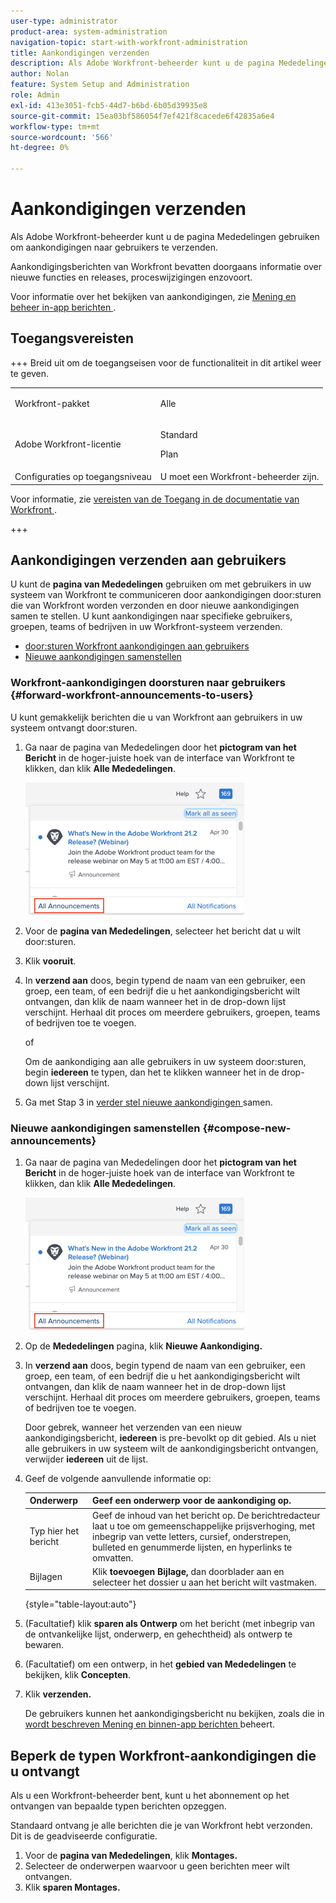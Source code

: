 ```yaml
---
user-type: administrator
product-area: system-administration
navigation-topic: start-with-workfront-administration
title: Aankondigingen verzenden
description: Als Adobe Workfront-beheerder kunt u de pagina Mededelingen gebruiken om aankondigingen naar gebruikers te verzenden.
author: Nolan
feature: System Setup and Administration
role: Admin
exl-id: 413e3051-fcb5-44d7-b6bd-6b05d39935e8
source-git-commit: 15ea03bf586054f7ef421f8cacede6f42835a6e4
workflow-type: tm+mt
source-wordcount: '566'
ht-degree: 0%

---
```


# Aankondigingen verzenden

Als Adobe Workfront-beheerder kunt u de pagina Mededelingen gebruiken om aankondigingen naar gebruikers te verzenden.

Aankondigingsberichten van Workfront bevatten doorgaans informatie over nieuwe functies en releases, proceswijzigingen enzovoort.

Voor informatie over het bekijken van aankondigingen, zie [ Mening en beheer in-app berichten ](../../workfront-basics/using-notifications/view-and-manage-in-app-notifications.md).

## Toegangsvereisten

+++ Breid uit om de toegangseisen voor de functionaliteit in dit artikel weer te geven.

<table style="table-layout:auto"> 
 <col> 
 <col> 
 <tbody> 
  <tr> 
   <td role="rowheader">Workfront-pakket</td> 
   <td><p>Alle</p></td> 
  </tr> 
  <tr> 
   <td role="rowheader">Adobe Workfront-licentie</td> 
   <td><p>Standard</p> <p>Plan</p></td> 
  </tr> 
  <tr> 
   <td role="rowheader">Configuraties op toegangsniveau</td> 
   <td>U moet een Workfront-beheerder zijn. </td> 
  </tr> 
 </tbody> 
</table>

Voor informatie, zie [ vereisten van de Toegang in de documentatie van Workfront ](/help/quicksilver/administration-and-setup/add-users/access-levels-and-object-permissions/access-level-requirements-in-documentation.md).

+++

## Aankondigingen verzenden aan gebruikers

U kunt de **pagina van Mededelingen** gebruiken om met gebruikers in uw systeem van Workfront te communiceren door aankondigingen door:sturen die van Workfront worden verzonden en door nieuwe aankondigingen samen te stellen. U kunt aankondigingen naar specifieke gebruikers, groepen, teams of bedrijven in uw Workfront-systeem verzenden.

* [ door:sturen Workfront aankondigingen aan gebruikers ](#forward-workfront-announcements-to-users)
* [Nieuwe aankondigingen samenstellen](#compose-new-announcements)

### Workfront-aankondigingen doorsturen naar gebruikers {#forward-workfront-announcements-to-users}

U kunt gemakkelijk berichten die u van Workfront aan gebruikers in uw systeem ontvangt door:sturen.

1. Ga naar de pagina van Mededelingen door het **pictogram van het Bericht** in de hoger-juiste hoek van de interface van Workfront te klikken, dan klik **Alle Mededelingen**.

   ![ Alle aankondigingen ](assets/announcement-access-350x212.png)

1. Voor de **pagina van Mededelingen**, selecteer het bericht dat u wilt door:sturen.
1. Klik **vooruit**.
1. In **verzend aan** doos, begin typend de naam van een gebruiker, een groep, een team, of een bedrijf die u het aankondigingsbericht wilt ontvangen, dan klik de naam wanneer het in de drop-down lijst verschijnt. Herhaal dit proces om meerdere gebruikers, groepen, teams of bedrijven toe te voegen.

   of

   Om de aankondiging aan alle gebruikers in uw systeem door:sturen, begin **iedereen** te typen, dan het te klikken wanneer het in de drop-down lijst verschijnt.

1. Ga met Stap 3 in [ verder stel nieuwe aankondigingen ](#compose-new-announcements) samen.

### Nieuwe aankondigingen samenstellen {#compose-new-announcements}

1. Ga naar de pagina van Mededelingen door het **pictogram van het Bericht** in de hoger-juiste hoek van de interface van Workfront te klikken, dan klik **Alle Mededelingen**.

   ![ Alle aankondigingen ](assets/announcement-access-350x212.png)

1. Op de **Mededelingen** pagina, klik **Nieuwe Aankondiging.**

1. In **verzend aan** doos, begin typend de naam van een gebruiker, een groep, een team, of een bedrijf die u het aankondigingsbericht wilt ontvangen, dan klik de naam wanneer het in de drop-down lijst verschijnt. Herhaal dit proces om meerdere gebruikers, groepen, teams of bedrijven toe te voegen.

   Door gebrek, wanneer het verzenden van een nieuw aankondigingsbericht, **iedereen** is pre-bevolkt op dit gebied. Als u niet alle gebruikers in uw systeem wilt de aankondigingsbericht ontvangen, verwijder **iedereen** uit de lijst.

1. Geef de volgende aanvullende informatie op:

   | Onderwerp | Geef een onderwerp voor de aankondiging op. |
   |---|---|
   | Typ hier het bericht | Geef de inhoud van het bericht op. De berichtredacteur laat u toe om gemeenschappelijke prijsverhoging, met inbegrip van vette letters, cursief, onderstrepen, bulleted en genummerde lijsten, en hyperlinks te omvatten. |
   | Bijlagen | Klik **toevoegen Bijlage,** dan doorblader aan en selecteer het dossier u aan het bericht wilt vastmaken. |

   {style="table-layout:auto"}

1. (Facultatief) klik **sparen als Ontwerp** om het bericht (met inbegrip van de ontvankelijke lijst, onderwerp, en gehechtheid) als ontwerp te bewaren.

1. (Facultatief) om een ontwerp, in het **gebied van Mededelingen** te bekijken, klik **Concepten**.

1. Klik **verzenden.**

   De gebruikers kunnen het aankondigingsbericht nu bekijken, zoals die in [ wordt beschreven Mening en binnen-app berichten ](../../workfront-basics/using-notifications/view-and-manage-in-app-notifications.md) beheert.

## Beperk de typen Workfront-aankondigingen die u ontvangt

Als u een Workfront-beheerder bent, kunt u het abonnement op het ontvangen van bepaalde typen berichten opzeggen.

Standaard ontvang je alle berichten die je van Workfront hebt verzonden. Dit is de geadviseerde configuratie.

1. Voor de **pagina van Mededelingen**, klik **Montages.**
1. Selecteer de onderwerpen waarvoor u geen berichten meer wilt ontvangen.
1. Klik **sparen Montages.**
